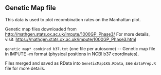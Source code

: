 ## Genetic Map file

This data is used to plot recombination rates on the Manhattan plot.

Genetic map files downloaded from http://mathgen.stats.ox.ac.uk/impute/1000GP_Phase3/ 
For more details, visit: https://mathgen.stats.ox.ac.uk/impute/1000GP_Phase3.html


`genetic_map*_combined_b37.txt` (one file per autosome) -- Genetic map file in IMPUTE -m format (physical positions in NCBI b37 coordinates).

Files merged and saved as RData into `GeneticMap1KG.RData`, see `dataPrep.R` file for more details.

